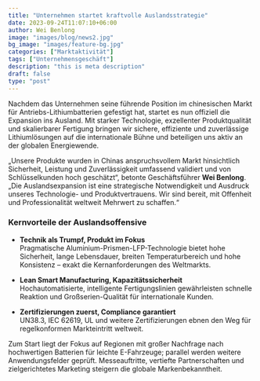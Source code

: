 ```yaml
---
title: "Unternehmen startet kraftvolle Auslandsstrategie"
date: 2023-09-24T11:07:10+06:00
author: Wei Benlong
image: "images/blog/news2.jpg"
bg_image: "images/feature-bg.jpg"
categories: ["Marktaktivität"]
tags: ["Unternehmensgeschäft"]
description: "this is meta description"
draft: false
type: "post"
---
```


Nachdem das Unternehmen seine führende Position im chinesischen Markt für Antriebs-Lithiumbatterien gefestigt hat, startet es nun offiziell die Expansion ins Ausland. Mit starker Technologie, exzellenter Produktqualität und skalierbarer Fertigung bringen wir sichere, effiziente und zuverlässige Lithiumlösungen auf die internationale Bühne und beteiligen uns aktiv an der globalen Energiewende.

<!--more-->

„Unsere Produkte wurden in Chinas anspruchsvollem Markt hinsichtlich Sicherheit, Leistung und Zuverlässigkeit umfassend validiert und von Schlüsselkunden hoch geschätzt“, betonte Geschäftsführer **Wei Benlong**. „Die Auslandsexpansion ist eine strategische Notwendigkeit und Ausdruck unseres Technologie- und Produktvertrauens. Wir sind bereit, mit Offenheit und Professionalität weltweit Mehrwert zu schaffen.“

### Kernvorteile der Auslandsoffensive

- **Technik als Trumpf, Produkt im Fokus**  
  Pragmatische Aluminium-Prismen-LFP-Technologie bietet hohe Sicherheit, lange Lebensdauer, breiten Temperaturbereich und hohe Konsistenz – exakt die Kernanforderungen des Weltmarkts.

- **Lean Smart Manufacturing, Kapazitätssicherheit**  
  Hochautomatisierte, intelligente Fertigungslinien gewährleisten schnelle Reaktion und Großserien-Qualität für internationale Kunden.

- **Zertifizierungen zuerst, Compliance garantiert**  
  UN38.3, IEC 62619, UL und weitere Zertifizierungen ebnen den Weg für regelkonformen Markteintritt weltweit.

Zum Start liegt der Fokus auf Regionen mit großer Nachfrage nach hochwertigen Batterien für leichte E-Fahrzeuge; parallel werden weitere Anwendungsfelder geprüft. Messeauftritte, vertiefte Partnerschaften und zielgerichtetes Marketing steigern die globale Markenbekanntheit.

